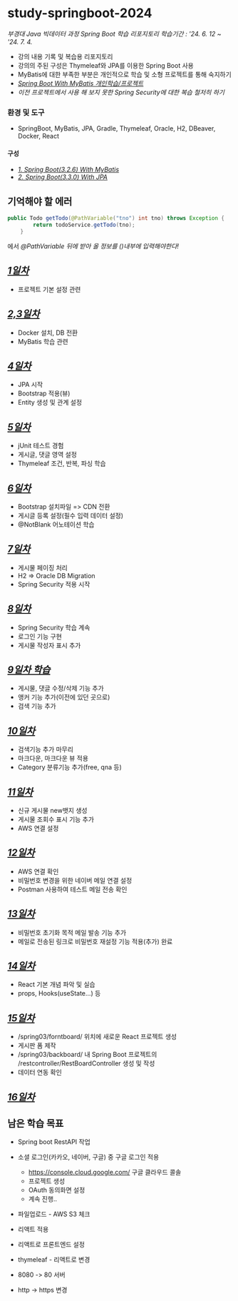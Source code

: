 # study-springboot-2024
_부경대 Java 빅데이터 과정 Spring Boot 학습 리포지토리_
_학습기간 : '24. 6. 12 ~ '24. 7. 4._

- 강의 내용 기록 및 복습용 리포지토리
- 강의의 주된 구성은 Thymeleaf와 JPA를 이용한 Spring Boot 사용
- MyBatis에 대한 부족한 부분은 개인적으로 학습 및 소형 프로젝트를 통해 숙지하기
- _[Spring Boot With MyBatis 개인학습/프로젝트](https://github.com/Koeyh/practice-SpringBoot)_
- _이전 프로젝트에서 사용 해 보지 못한 Spring Security에 대한 복습 철저히 하기_

### 환경 및 도구
- SpringBoot, MyBatis, JPA, Gradle, Thymeleaf, Oracle, H2, DBeaver, Docker, React

#### 구성
- _[1. Spring Boot(3.2.6) With MyBatis](https://github.com/Koeyh/study-springboot-2024/tree/main/spring02)_
- _[2. Spring Boot(3.3.0) With JPA](https://github.com/Koeyh/study-springboot-2024/tree/main/spring03/backboard)_

## 기억해야 할 에러
```java
public Todo getTodo(@PathVariable("tno") int tno) throws Exception {
        return todoService.getTodo(tno);
    }
```
에서 _@PathVariable 뒤에 받아 올 정보를 ()내부에 입력해야한다!_

## ***[1일차](https://github.com/Koeyh/study-springboot-2024/blob/main/README/Day01.md)***
- 프로젝트 기본 설정 관련

## ***[2,3일차](https://github.com/Koeyh/study-springboot-2024/blob/main/README/Day0203.md)***
- Docker 설치, DB 전환
- MyBatis 학습 관련

## ***[4일차](https://github.com/Koeyh/study-springboot-2024/blob/main/README/Day04.md)***
- JPA 시작
- Bootstrap 적용(뷰)
- Entity 생성 및 관계 설정
  
## ***[5일차](https://github.com/Koeyh/study-springboot-2024/blob/main/README/Day05.md)***
- jUnit 테스트 경험
- 게시글, 댓글 영역 설정
- Thymeleaf 조건, 반복, 파싱 학습
  
## ***[6일차](https://github.com/Koeyh/study-springboot-2024/blob/main/README/Day06.md)***
- Bootstrap 설치파일 => CDN 전환
- 게시글 등록 설정(필수 입력 데이터 설정)
- @NotBlank 어노테이션 학습

## ***[7일차](https://github.com/Koeyh/study-springboot-2024/blob/main/README/Day07.md)***
- 게시물 페이징 처리
- H2 => Oracle DB Migration
- Spring Security 적용 시작

## ***[8일차](https://github.com/Koeyh/study-springboot-2024/blob/main/README/Day08.md)***
- Spring Security 학습 계속
- 로그인 기능 구현
- 게시물 작성자 표시 추가

## ***[9일차 학습](https://github.com/Koeyh/study-springboot-2024/blob/main/README/Day09.md)***
- 게시물, 댓글 수정/삭제 기능 추가
- 앵커 기능 추가(이전에 있던 곳으로)
- 검색 기능 추가

## ***[10일차](https://github.com/Koeyh/study-springboot-2024/blob/main/README/Day10.md)***
- 검색기능 추가 마무리
- 마크다운, 마크다운 뷰 적용
- Category 분류기능 추가(free, qna 등)

## ***[11일차](https://github.com/Koeyh/study-springboot-2024/blob/main/Day11.md)***
- 신규 게시물 new뱃지 생성
- 게시물 조회수 표시 기능 추가
- AWS 연결 설정

## ***[12일차](https://github.com/Koeyh/study-springboot-2024/blob/main/README/Day12.md)***
- AWS 연결 확인
- 비밀번호 변경을 위한 네이버 메일 연결 설정
- Postman 사용하여 테스트 메일 전송 확인

## ***[13일차](https://github.com/Koeyh/study-springboot-2024/blob/main/README/Day13.md)***
- 비밀번호 초기화 목적 메일 발송 기능 추가
- 메일로 전송된 링크로 비밀번호 재설정 기능 적용(추가) 완료

## ***[14일차](https://github.com/Koeyh/study-springboot-2024/blob/main/README/Day14.md)***
- React 기본 개념 파악 및 실습
- props, Hooks(useState...) 등

## ***[15일차](https://github.com/Koeyh/study-springboot-2024/blob/main/README/Day15.md)***
- /spring03/forntboard/ 위치에 새로운 React 프로젝트 생성
- 게시판 폼 제작
- /spring03/backboard/ 내 Spring Boot 프로젝트의 /restcontroller/RestBoardController 생성 및 작성
- 데이터 연동 확인

## ***[16일차](https://github.com/Koeyh/study-springboot-2024/blob/main/README/Day16.md)***


## 남은 학습 목표

- Spring boot RestAPI 작업

- 소셜 로그인(카카오, 네이버, 구글) 중 구글 로그인 적용
    - https://console.cloud.google.com/ 구글 클라우드 콜솔
    - 프로젝트 생성
    - OAuth 동의화면 설정
    - 계속 진행..
- 파일업로드 - AWS S3 체크


- 리액트 적용
- 리액트로 프론트엔드 설정
- thymeleaf - 리액트로 변경

- 8080 -> 80 서버
- http -> https 변경	
